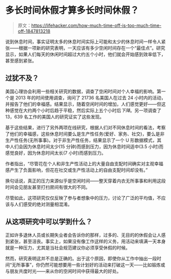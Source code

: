 # 多长时间休假才算多长时间休假？

> 原文：<https://lifehacker.com/how-much-time-off-is-too-much-time-off-1847813218>

说到休息时间，事实证明太多的休息时间实际上可能和太少的休息时间一样令人紧张——根据一项新的研究表明，一天应该有多少空闲时间存在一个“最佳点”。研究显示，如果人们每天的休闲时间超过大约五个小时，他们就会开始感到效率低下，甚至感到紧张。



## **过犹不及？**

美国心理协会利用一些相关研究的数据，调查了空闲时间对个人幸福的影响。第一个是 2013 年的时间使用调查，询问了 21736 名美国人在过去 24 小时内的活动，并报告了他们的幸福感。结果显示，随着空闲时间的增加，人们感觉更好——但这种感觉在大约两个小时后趋于平稳，然后实际上五个小时后*下降*。另一项调查了 13，639 名工作的美国人的研究证实了这些发现。

基于这些结果，进行了另外两项在线研究，根据人们对不同休息时间的看法，考察了他们的幸福感，这些休息时间要么是生产性任务(爱好、家务、社交)，要么是非生产性任务(无所事事)。对于非生产性任务，结果显示了一个 U 形数据模式，其中人们会因为休息时间太少(15 分钟)而感到压力，因为休息时间适中(3.5 小时)而感觉良好，因为休息时间太长(7 小时)而感到压力。

作者指出，“尽管花在个人和非生产性活动上的大量自由支配时间确实对主观幸福感产生了负面影响，但花在社交或生产性活动上的自由支配时间却没有。”

换句话说，真正的压力来源似乎是空闲时间——整天穿着内衣无所事事和利用这段时间会见朋友甚至打扫房间有很大的不同。

尽管如此，这项研究仅仅反映了参与者想象中的压力，讨论了广泛的平均值，不应该与人们感受的绝对测量相混淆。

## 从这项研究中可以学到什么？

正如许多退休人员或长期失业者会告诉你的那样，过多的、无目的的休假会让人感到紧张，甚至沮丧。事实上，如果没有像工作这样的义务，用活动来填满一天本身就是一种压力，尤其是当社会规范建议你必须享受休假的时候。

然而，研究表明这并不总是正确的。出于这个原因，即使你从工作中抽出一段时间“无所事事”，你仍然可能想要用一些计划好的活动来打破这一天——比如锻炼或与朋友共度时光——来从你的空闲时间中获得最大的好处。